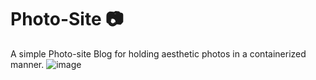 # Photo-Site 📷

A simple Photo-site Blog for holding aesthetic photos in a containerized manner.
![image](https://github.com/user-attachments/assets/92aed5bf-b435-448f-9808-c84d80e3839b)

